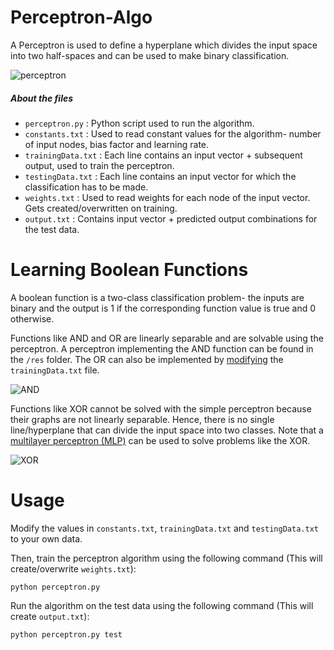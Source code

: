 # Perceptron-Algo

A Perceptron is used to define a hyperplane which divides the input space into two half-spaces and can be used to make binary classification.

![perceptron](https://raw.githubusercontent.com/farhan711/Perceptron-algo/master/Picture/perceptron.png)

##### About the files
* `perceptron.py` : Python script used to run the algorithm.
* `constants.txt` : Used to read constant values for the algorithm- number of input nodes, bias factor and learning rate.
* `trainingData.txt` : Each line contains an input vector + subsequent output, used to train the perceptron.
* `testingData.txt` : Each line contains an input vector for which the classification has to be made.
* `weights.txt` : Used to read weights for each node of the input vector. Gets created/overwritten on training.
* `output.txt` : Contains input vector + predicted output combinations for the test data.

# Learning Boolean Functions
A boolean function is a two-class classification problem- the inputs are binary and the output is 1 if the corresponding function value is true and 0 otherwise.

Functions like AND and OR are linearly separable and are solvable using the perceptron. A perceptron implementing the AND function can be found in the `/res` folder. The OR can also be implemented by [modifying](https://github.com/chaitjo/Perceptron#usage) the `trainingData.txt` file.

![AND](https://raw.githubusercontent.com/farhan711/Perceptron-algo/master/Picture/AND.png)

Functions like XOR cannot be solved with the simple perceptron because their graphs are not linearly separable. Hence, there is no single line/hyperplane that can divide the input space into two classes. Note that a [multilayer perceptron (MLP)](https://en.wikipedia.org/wiki/Multilayer_perceptron) can be used to solve problems like the XOR.

![XOR](https://raw.githubusercontent.com/farhan711/Perceptron-algo/master/Picture/XOR.png)

# Usage
Modify the values in `constants.txt`, `trainingData.txt` and `testingData.txt` to your own data.

Then, train the perceptron algorithm using the following command (This will create/overwrite `weights.txt`):
```
python perceptron.py
```

Run the algorithm on the test data using the following command (This will create `output.txt`):
```
python perceptron.py test
```
